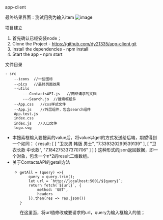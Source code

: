 app-client

最终结果界面：测试用例为输入item
![image](/var/folders/0h/ms3157gn707bcmdkxzt31l8h0000gn/T/abnerworks.Typora/image-20180430142232295.png)

项目建立

1. 首先确认已经安装node；
2. Clone the Project - https://github.com/dy21335/app-client.git
3. Install the dependencies - npm install
4. Start the app - npm start



文件目录

    - src
     	--icons  //一些图标
     	--pics   //最终页面效果
        --utils
        	---ContactsAPI.js   //网络请求的文档
        	---Search.js  //搜索框组件
        --App.css   //css样式文件
        --App.js    //外层组件，包含search组件
        App.test.js
        index.css	
        index.js   //入口文件
        logo.svg

- 本搜索框输入要搜索的value后，将value以get的方式发送给后端，期望得到一个如同：
      {
      result: [
      [
      "卫衣男 韩版 男士",
      "7.339320299539139"
      ],
      [
      "卫衣长款 中长款",
      "7.184275337370706"
      ]
      ]
      }
  这种形式的json返回数据，即一个对象，包含一个n*2的result二维数组。
- 关于ContactsAPI的getall方法
  -     getAll = (query) =>{
            query = query.trim();
            let url = `http://localhost:5001/${query}`;
            return fetch(`${url}`, {
                method: 'GET',
                headers
            }).then(res => res.json())
        }
    在这里面，将url值修改成要请求的url，query为输入框输入的值；




